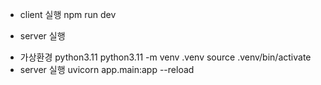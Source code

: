 * client 실행
npm run dev

* server 실행
- 가상환경 python3.11 
  python3.11 -m venv .venv
  source .venv/bin/activate
- server 실행
  uvicorn app.main:app --reload
